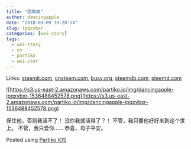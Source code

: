 ```yaml
---
title: "圆舞曲"
author: dancingapple
date: "2018-09-09 10:20:54"
slug: ipqxvbxr
categories: [wei-story]
tags: 
  - wei-story
  - cn
  - partiko
  - wei-stor
---
```


Links: [steemit.com](https://steemit.com/wei-story/@dancingapple/ipqxvbxr), [cnsteem.com](https://cnsteem.com/wei-story/@dancingapple/ipqxvbxr), [busy.org](https://busy.org/wei-story/@dancingapple/ipqxvbxr), [steemdb.com](https://steemdb.com/wei-story/@dancingapple/ipqxvbxr), [steemd.com](https://steemd.com/wei-story/@dancingapple/ipqxvbxr)

![https://s3.us-east-2.amazonaws.com/partiko.io/img/dancingapple-ipqxvbxr-1536488452578.png](https://s3.us-east-2.amazonaws.com/partiko.io/img/dancingapple-ipqxvbxr-1536488452578.png)

保住他，否则我活不了！
没你我就活得了？！
不管，我只要他好好来到这个世上。
不管，我只爱你……
恭喜，母子平安。

Posted using [Partiko iOS](https://steemit.com/@partiko-ios)
